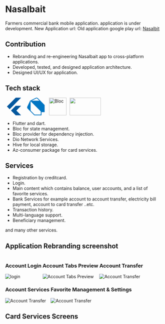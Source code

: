 # Nasalbait

 Farmers commercial bank mobile application. application is under development.
New Application url:
Old application google play url: [Nasalbit](https://play.google.com/store/apps/details?id=com.fcb.mobile)

## Contribution

- Rebranding and re-engineering Nasalbait app to cross-platform applications.
- Developed, tested, and designed application architecture.
- Designed UI/UX for application.

## Tech stack
<svg width='56' height='56' style="filter: invert(21%) sepia(98%) saturate(1528%) hue-rotate(189deg) brightness(95%) contrast(98%)"  role="img" viewBox="0 0 24 24" xmlns="http://www.w3.org/2000/svg"><path d="M14.314 0L2.3 12 6 15.7 21.684.013h-7.357zm.014 11.072L7.857 17.53l6.47 6.47H21.7l-6.46-6.468 6.46-6.46h-7.37z"/></svg>  <svg  role="img" width='56' height='56' style="margin-left:10px;filter: invert(28%) sepia(57%) saturate(5060%) hue-rotate(188deg) brightness(94%) contrast(99%)" viewBox="0 0 24 24" xmlns="http://www.w3.org/2000/svg"><path d="M4.105 4.105S9.158 1.58 11.684.316a3.079 3.079 0 0 1 1.481-.315c.766.047 1.677.788 1.677.788L24 9.948v9.789h-4.263V24H9.789l-9-9C.303 14.5 0 13.795 0 13.105c0-.319.18-.818.316-1.105l3.789-7.895zm.679.679v11.787c.002.543.021 1.024.498 1.508L10.204 23h8.533v-4.263L4.784 4.784zm12.055-.678c-.899-.896-1.809-1.78-2.74-2.643-.302-.267-.567-.468-1.07-.462-.37.014-.87.195-.87.195L6.341 4.105l10.498.001z"/></svg>  <img style="margin-left:10px" src="https://raw.githubusercontent.com/felangel/bloc/master/docs/assets/bloc_logo_full.png" height="56" height="56"  alt="Bloc"><img src="https://raw.githubusercontent.com/hivedb/hive/master/.github/logo_transparent.svg?sanitize=true" width="100" height="56" style="margin-left:10px">

- Flutter and dart.
- Bloc for state management.
- Bloc provider for dependency injection.
- Dio Network Services.
- Hive for local storage.
- Az-consumer package for card services.
  
## Services

- Registration by creditcard.
- Login.
- Main content which contains  balance,  user accounts, and a list of favorite services.
- Bank Services for example account to account transfer, electricity bill payment, account to card transfer ..etc.
- Transaction history.
- Multi-language support.
- Beneficiary management.

 and many other services.

## Application Rebranding screenshot

<div style="display:inline-block">
<h3>Account Login</h3>
<img src="./assets/login.gif" alt="login" >
</div>

<div style="display:inline-block">
<h3>Account Tabs Preview</h3>
<img src="./assets/account-tabs.gif" alt="Account Tabs Preview" >
</div>

<div style="display:inline-block">
<h3>Account Transfer </h3>
<img src="./assets/account-transfer.gif" alt="Account Transfer" >
</div>

<div style="display:inline-block">
<h3>Account Services </h3>
<img src="./assets/services-tab.gif" alt="Account Transfer" >
</div>




<div style="display:inline-block">
<h3>Favorite Management & Settings </h3>
<img src="./assets/settings.gif" alt="Account Transfer" >
</div>

## Card Services Screens 


